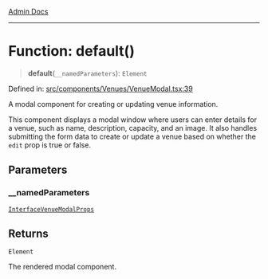 [Admin Docs](/)

***

# Function: default()

> **default**(`__namedParameters`): `Element`

Defined in: [src/components/Venues/VenueModal.tsx:39](https://github.com/gautam-divyanshu/talawa-admin/blob/10f2081e01fc4f6c0767e35f8c4ed3f09fb1baac/src/components/Venues/VenueModal.tsx#L39)

A modal component for creating or updating venue information.

This component displays a modal window where users can enter details for a venue, such as name, description, capacity, and an image.
It also handles submitting the form data to create or update a venue based on whether the `edit` prop is true or false.

## Parameters

### \_\_namedParameters

[`InterfaceVenueModalProps`](../interfaces/InterfaceVenueModalProps.md)

## Returns

`Element`

The rendered modal component.
